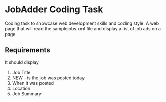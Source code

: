 # JobAdder Coding Task

Coding task to showcase web development skills and coding style. 
A web page that will read the samplejobs.xml file and display a list of job ads on a page. 

## Requirements

It should display

1. Job Title
2. NEW - is the job was posted today
3. When it was posted
4. Location
5. Job Summary